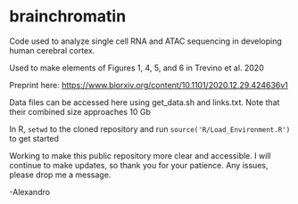 # brainchromatin
Code used to analyze single cell RNA and ATAC sequencing in developing human cerebral cortex.

Used to make elements of Figures 1, 4, 5, and 6 in Trevino et al. 2020

Preprint here: https://www.biorxiv.org/content/10.1101/2020.12.29.424636v1

Data files can be accessed here using get_data.sh and links.txt. Note that their combined size approaches 10 Gb

In R, `setwd` to the cloned repository and run `source('R/Load_Environment.R')` to get started

Working to make this public repository more clear and accessible. I will continue to make updates, so thank you for your patience. Any issues, please drop me a message.

-Alexandro
